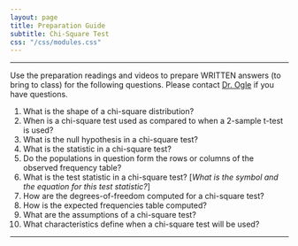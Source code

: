 ```yaml
---
layout: page
title: Preparation Guide
subtitle: Chi-Square Test
css: "/css/modules.css"
---
```


----

<div class="alert alert-warning">
Use the preparation readings and videos to prepare WRITTEN answers (to bring to class) for the following questions. Please contact <a href="mailto:dogle@northland.edu">Dr. Ogle</a> if you have questions.
</div>

1. What is the shape of a chi-square distribution?
1. When is a chi-square test used as compared to when a 2-sample t-test is used?
1. What is the null hypothesis in a chi-square test?
1. What is the statistic in a chi-square test?
1. Do the populations in question form the rows or columns of the observed frequency table?
1. What is the test statistic in a chi-square test? [*What is the symbol and the equation for this test statistic?*]
1. How are the degrees-of-freedom computed for a chi-square test?
1. How is the expected frequencies table computed?
1. What are the assumptions of a chi-square test?
1. What characteristics define when a chi-square test will be used?

----
